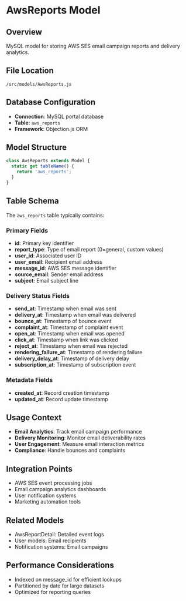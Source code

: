 # AwsReports Model

## Overview
MySQL model for storing AWS SES email campaign reports and delivery analytics.

## File Location
`/src/models/AwsReports.js`

## Database Configuration
- **Connection**: MySQL portal database
- **Table**: `aws_reports`
- **Framework**: Objection.js ORM

## Model Structure
```javascript
class AwsReports extends Model {
  static get tableName() {
    return 'aws_reports';
  }
}
```

## Table Schema
The `aws_reports` table typically contains:

### Primary Fields
- **id**: Primary key identifier
- **report_type**: Type of email report (0=general, custom values)
- **user_id**: Associated user ID
- **user_email**: Recipient email address
- **message_id**: AWS SES message identifier
- **source_email**: Sender email address
- **subject**: Email subject line

### Delivery Status Fields
- **send_at**: Timestamp when email was sent
- **delivery_at**: Timestamp when email was delivered
- **bounce_at**: Timestamp of bounce event
- **complaint_at**: Timestamp of complaint event
- **open_at**: Timestamp when email was opened
- **click_at**: Timestamp when link was clicked
- **reject_at**: Timestamp when email was rejected
- **rendering_failure_at**: Timestamp of rendering failure
- **delivery_delay_at**: Timestamp of delivery delay
- **subscription_at**: Timestamp of subscription event

### Metadata Fields
- **created_at**: Record creation timestamp
- **updated_at**: Record update timestamp

## Usage Context
- **Email Analytics**: Track email campaign performance
- **Delivery Monitoring**: Monitor email deliverability rates
- **User Engagement**: Measure email interaction metrics
- **Compliance**: Handle bounces and complaints

## Integration Points
- AWS SES event processing jobs
- Email campaign analytics dashboards
- User notification systems
- Marketing automation tools

## Related Models
- AwsReportDetail: Detailed event logs
- User models: Email recipients
- Notification systems: Email campaigns

## Performance Considerations
- Indexed on message_id for efficient lookups
- Partitioned by date for large datasets
- Optimized for reporting queries